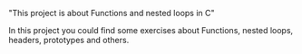  "This project is about Functions and nested loops in C"

 In this project you could find some exercises about Functions, nested loops, headers, prototypes and others.
